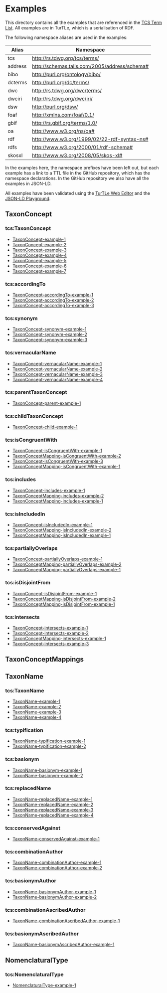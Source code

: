 # Examples

This directory contains all the examples that are referenced in the [TCS Term
List](../terms). All examples are in TurTLe, which is a serialisation of RDF.

The following namespace aliases are used in the examples:

| Alias | Namespace |
|-------|-----------|
| tcs | http://rs.tdwg.org/tcs/terms/ |
| address | http://schemas.talis.com/2005/address/schema# |
| bibo | http://purl.org/ontology/bibo/ |
| dcterms | http://purl.org/dc/terms/ |
| dwc | http://rs.tdwg.org/dwc/terms/ |
| dwciri | http://rs.tdwg.org/dwc/iri/ |
| dsw | http://purl.org/dsw/ |
| foaf | http://xmlns.com/foaf/0.1/ |
| gbif | http://rs.gbif.org/terms/1.0/ |
| oa | http://www.w3.org/ns/oa# |
| rdf | http://www.w3.org/1999/02/22-rdf-syntax-ns# |
| rdfs | http://www.w3.org/2000/01/rdf-schema# |
| skosxl | http://www.w3.org/2008/05/skos-xl# |

In the examples here, the namespace prefixes have been left out, but each
example has a link to a TTL file in the GitHub repository, which has the
namespace declarations. In the GitHub repository we also have all the examples
in JSON-LD.

All examples have been validated using the [TurTLe Web
Editor](https://felixlohmeier.github.io/turtle-web-editor/) and the [JSON-LD
Playground](https://json-ld.org/playground/).


## TaxonConcept


### tcs:TaxonConcept

- [TaxonConcept-example-1](TaxonConcept-example-1.md)
- [TaxonConcept-example-2](TaxonConcept-example-2.md)
- [TaxonConcept-example-3](TaxonConcept-example-3.md)
- [TaxonConcept-example-4](TaxonConcept-example-4.md)
- [TaxonConcept-example-5](TaxonConcept-example-5.md)
- [TaxonConcept-example-6](TaxonConcept-example-6.md)
- [TaxonConcept-example-7](TaxonConcept-example-7.md)

### tcs:accordingTo

- [TaxonConcept-accordingTo-example-1](TaxonConcept-accordingTo-example-1.md)
- [TaxonConcept-accordingTo-example-2](TaxonConcept-accordingTo-example-2.md)
- [TaxonConcept-accordingTo-example-3](TaxonConcept-accordingTo-example-3.md)

### tcs:synonym

- [TaxonConcept-synonym-example-1](TaxonConcept-synonym-example-1.md)
- [TaxonConcept-synonym-example-2](TaxonConcept-synonym-example-2.md)
- [TaxonConcept-synonym-example-3](TaxonConcept-synonym-example-3.md)

### tcs:vernacularName

- [TaxonConcept-vernacularName-example-1](TaxonConcept-vernacularName-example-1.md)
- [TaxonConcept-vernacularName-example-2](TaxonConcept-vernacularName-example-2.md)
- [TaxonConcept-vernacularName-example-3](TaxonConcept-vernacularName-example-3.md)
- [TaxonConcept-vernacularName-example-4](TaxonConcept-vernacularName-example-4.md)

### tcs:parentTaxonConcept

- [TaxonConcept-parent-example-1](TaxonConcept-parent-example-1.md)

### tcs:childTaxonConcept

- [TaxonConcept-child-example-1](TaxonConcept-child-example-1.md)

### tcs:isCongruentWith

- [TaxonConcept-isCongruentWith-example-1](TaxonConcept-isCongruentWith-example-1.md)
- [TaxonConceptMapping-isCongruentWith-example-2](TaxonConceptMapping-isCongruentWith-example-2.md)
- [TaxonConcept-isCongruentWith-example-3](TaxonConcept-isCongruentWith-example-3.md)
- [TaxonConceptMapping-isCongruentWith-example-1](TaxonConceptMapping-isCongruentWith-example-1.md)

### tcs:includes

- [TaxonConcept-includes-example-1](TaxonConcept-includes-example-1.md)
- [TaxonConceptMapping-includes-example-2](TaxonConceptMapping-includes-example-2.md)
- [TaxonConceptMapping-includes-example-1](TaxonConceptMapping-includes-example-1.md)

### tcs:isIncludedIn

- [TaxonConcept-isIncludedIn-example-1](TaxonConcept-isIncludedIn-example-1.md)
- [TaxonConceptMapping-isIncludedIn-example-2](TaxonConceptMapping-isIncludedIn-example-2.md)
- [TaxonConceptMapping-isIncludedIn-example-1](TaxonConceptMapping-isIncludedIn-example-1.md)

### tcs:partiallyOverlaps

- [TaxonConcept-partiallyOverlaps-example-1](TaxonConcept-partiallyOverlaps-example-1.md)
- [TaxonConceptMapping-partiallyOverlaps-example-2](TaxonConceptMapping-partiallyOverlaps-example-2.md)
- [TaxonConceptMapping-partiallyOverlaps-example-1](TaxonConceptMapping-partiallyOverlaps-example-1.md)

### tcs:isDisjointFrom

- [TaxonConcept-isDisjointFrom-example-1](TaxonConcept-isDisjointFrom-example-1.md)
- [TaxonConceptMapping-isDisjointFrom-example-2](TaxonConceptMapping-isDisjointFrom-example-2.md)
- [TaxonConceptMapping-isDisjointFrom-example-1](TaxonConceptMapping-isDisjointFrom-example-1.md)

### tcs:intersects

- [TaxonConcept-intersects-example-1](TaxonConcept-intersects-example-1.md)
- [TaxonConcept-intersects-example-2](TaxonConcept-intersects-example-2.md)
- [TaxonConceptMapping-intersects-example-1](TaxonConceptMapping-intersects-example-1.md)
- [TaxonConcept-intersects-example-3](TaxonConcept-intersects-example-3.md)

## TaxonConceptMappings


## TaxonName


### tcs:TaxonName

- [TaxonName-example-1](TaxonName-example-1.md)
- [TaxonName-example-2](TaxonName-example-2.md)
- [TaxonName-example-3](TaxonName-example-3.md)
- [TaxonName-example-4](TaxonName-example-4.md)

### tcs:typification

- [TaxonName-typification-example-1](TaxonName-typification-example-1.md)
- [TaxonName-typification-example-2](TaxonName-typification-example-2.md)

### tcs:basionym

- [TaxonName-basionym-example-1](TaxonName-basionym-example-1.md)
- [TaxonName-basionym-example-2](TaxonName-basionym-example-2.md)

### tcs:replacedName

- [TaxonName-replacedName-example-1](TaxonName-replacedName-example-1.md)
- [TaxonName-replacedName-example-2](TaxonName-replacedName-example-2.md)
- [TaxonName-replacedName-example-3](TaxonName-replacedName-example-3.md)
- [TaxonName-replacedName-example-4](TaxonName-replacedName-example-4.md)

### tcs:conservedAgainst

- [TaxonName-conservedAgainst-example-1](TaxonName-conservedAgainst-example-1.md)

### tcs:combinationAuthor

- [TaxonName-combinationAuthor-example-1](TaxonName-combinationAuthor-example-1.md)
- [TaxonName-combinationAuthor-example-2](TaxonName-combinationAuthor-example-2.md)

### tcs:basionymAuthor

- [TaxonName-basionymAuthor-example-1](TaxonName-basionymAuthor-example-1.md)
- [TaxonName-basionymAuthor-example-2](TaxonName-basionymAuthor-example-2.md)

### tcs:combinationAscribedAuthor

- [TaxonName-combinationAscribedAuthor-example-1](TaxonName-combinationAscribedAuthor-example-1.md)

### tcs:basionymAscribedAuthor

- [TaxonName-basionymAscribedAuthor-example-1](TaxonName-basionymAscribedAuthor-example-1.md)

## NomenclaturalType


### tcs:NomenclaturalType

- [NomenclaturalType-example-1](NomenclaturalType-example-1.md)
